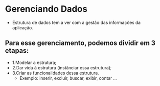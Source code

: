# Gerenciando Dados

* Estrutura de dados tem a ver com a gestão das informações da aplicação.

## Para esse gerenciamento, podemos dividir em 3 etapas:
* 1.Modelar a estrutura;
* 2.Dar vida à estrutura (instânciar essa estrutura);
* 3.Criar as funcionalidades dessa estrutura.
    * Exemplo: inserir, excluir, buscar, exibir, contar ...